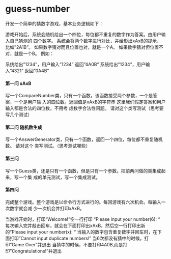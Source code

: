 # guess-number
开发一个简单的猜数字游戏，基本业务逻辑如下：

游戏开始后，系统会随机给出一个四位，每位都不重复的数字作为答案。由用户输入自己猜测的
四个数字。
系统会将两个数字进行对比，并给形出xAxB的提示， 比如”2A1B”。
如果数字猜对而且位置也对，就是一个A。
如果数字猜对但位置不对，就是一个B。
例如：

系统给出”1234”，用户输入”1234”
返回”4A0B”
系统给出”1234”，用户输入”4321”
返回”0A4B”


#### 第一问 xAxB

写一个CompareNumber类，只有一个函数，该函数接受两个参数，一个是答案，一个是用户输
入的四位数。返回值是xAxB的字符串 这里我们假定答案和用户输入都是合法的四位数。不用考
虑数字合法性问题。 请对这个类写测试（思考要写几个测试）

#### 第二问 随机数生成

写一个AnswerGenerator类，只有一个函数，返回一个四位，每位都不重复随机数。 请对这个
类写测试。（思考测试哪些）

#### 第三问

写一个Guess类，还是只有一个函数，但是只有一个参数。把前两问做的类集成起来，写一个集
成的单元测试，写一个集成测试。

#### 第四问

完成整个游戏。整个游戏是以命令行方式进行的。每回游戏有六次机会。每输入一次数字就会减
少一次机会并打印xAxB。

当游戏开始时，打印“Welcome!”空一行打印 “Please input your number(6): “
每次输入完并敲击回车，就会在下面打印出xAxB，然后空一行打印出新的”Please input 
your number(x): “
当输入的数字包含重复数字并回车时，在下面打印”Cannot input duplicate numbers!”
当6次都没有猜中的时候，打印”Game Over”并退出
当猜中的时候，不要打印4A0B,而是打印”Congratulations!”并退出